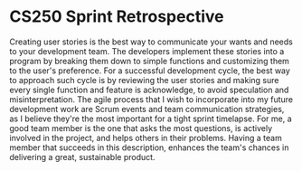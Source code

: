 # CS250 Sprint Retrospective

Creating user stories is the best way to communicate your wants and needs to your development team. The developers implement these stories into a program by breaking them down to simple functions and customizing them to the user's preference. For a successful development cycle, the best way to approach such cycle is by reviewing the user stories and making sure every single function and feature is acknowledge, to avoid speculation and misinterpretation. The agile process that I wish to incorporate into my future development work are Scrum events and team communication strategies, as I believe they're the most important for a tight sprint timelapse. For me, a good team member is the one that asks the most questions, is actively involved in the project, and helps others in their problems. Having a team member that succeeds in this description, enhances the team's chances in delivering a great, sustainable product.
